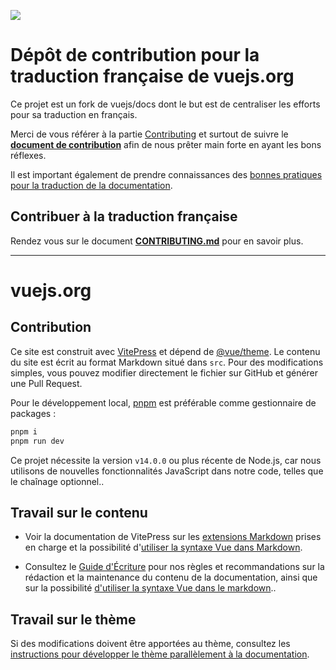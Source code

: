 [![](https://developer.stackblitz.com/img/open_in_codeflow.svg)](https://stackblitz.com/~/github.com/vuejs-translations/docs-fr)

# Dépôt de contribution pour la traduction française de vuejs.org

Ce projet est un fork de vuejs/docs dont le but est de centraliser les efforts pour sa traduction en français.

Merci de vous référer à la partie [Contributing](#contributing) et surtout de suivre le **[document de contribution](CONTRIBUTING.md)** afin de nous prêter main forte en ayant les bons réflexes.

Il est important également de prendre connaissances des [bonnes pratiques pour la traduction de la documentation](https://github.com/vuejs-translations/guidelines).

## Contribuer à la traduction française

Rendez vous sur le document **[CONTRIBUTING.md](CONTRIBUTING.md)** pour en savoir plus.

---

# vuejs.org

## Contribution

Ce site est construit avec [VitePress](https://github.com/vuejs/vitepress) et dépend de [@vue/theme](https://github.com/vuejs/vue-theme). Le contenu du site est écrit au format Markdown situé dans `src`. Pour des modifications simples, vous pouvez modifier directement le fichier sur GitHub et générer une Pull Request.

Pour le développement local, [pnpm](https://pnpm.io/) est préférable comme gestionnaire de packages :

```bash
pnpm i
pnpm run dev
```

Ce projet nécessite la version `v14.0.0` ou plus récente de Node.js, car nous utilisons de nouvelles fonctionnalités JavaScript dans notre code, telles que le chaînage optionnel..

## Travail sur le contenu

- Voir la documentation de VitePress sur les [extensions Markdown](https://vitepress.vuejs.org/guide/markdown) prises en charge et la possibilité d'[utiliser la syntaxe Vue dans Markdown](https://vitepress.vuejs.org/guide/using-vue).

- Consultez le [Guide d'Écriture](https://vitepress.dev/guide/markdown) pour nos règles et recommandations sur la rédaction et la maintenance du contenu de la documentation, ainsi que sur la possibilité [d'utiliser la syntaxe Vue dans le markdown](https://vitepress.dev/guide/using-vue)..

## Travail sur le thème

Si des modifications doivent être apportées au thème, consultez les [instructions pour développer le thème parallèlement à la documentation](https://github.com/vuejs/vue-theme#developing-with-real-content).
